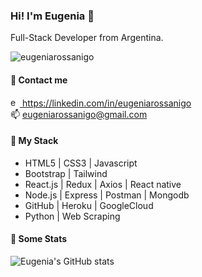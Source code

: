 ### Hi! I'm Eugenia 👋
Full-Stack Developer from Argentina. 

<p align="left"><img src="https://komarev.com/ghpvc/?username=eugeniarossanigo&style=flat-square&color=56C596&style=flat" alt="eugeniarossanigo" /></p>

#### 🔸 Contact me
<a href="https://linkedin.com/in/eugeniarossanigo" target="blank"><img src="https://raw.githubusercontent.com/rahuldkjain/github-profile-readme-generator/master/src/images/icons/Social/linked-in-alt.svg" alt="eugenia-linkedin" height="15" width="15" /> https://linkedin.com/in/eugeniarossanigo</a>
<br/>
📫  eugeniarossanigo@gmail.com

#### 🔸 My Stack
* HTML5 | CSS3 | Javascript
* Bootstrap | Tailwind
* React.js | Redux | Axios | React native
* Node.js | Express | Postman | Mongodb
* GitHub | Heroku | GoogleCloud
* Python | Web Scraping

#### 🔸 Some Stats
![Eugenia's GitHub stats](https://github-readme-stats.vercel.app/api?username=eugeniarossanigo&show_icons=true&theme=vue-dark)



<!--
- 🔭 I’m currently working on ...
- 🌱 I’m currently learning ...
- 👯 I’m looking to collaborate on ...
- 🤔 I’m looking for help with ...
- 💬 Ask me about ...
- 📫 How to reach me: ...
- 😄 Pronouns: ...
- ⚡ Fun fact: ...
[![Top Langs](https://github-readme-stats.vercel.app/api/top-langs/?username=eugeniarossanig&layout=compact)](https://github.com/eugeniarossanig/github-readme-stats)
-->

